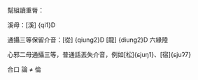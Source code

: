 幫組讀重脣：

溪母：[溪] {qi1}D

通攝三等保留介音：[從] {qiung2}D [龍] {diung2}D 六綠陸

心邪二母通攝三等，普通話丟失介音，例如[松]{ɕjuŋ1}、[宿]{ɕjuʔ7}

合口 論 ≠ 倫
